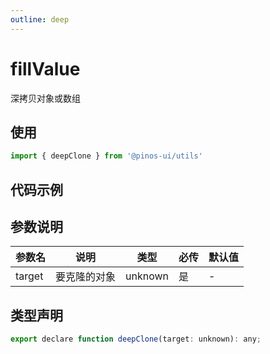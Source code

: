 ```yaml
---
outline: deep
---
```


# fillValue

深拷贝对象或数组

## 使用

```js
import { deepClone } from '@pinos-ui/utils'
```

## 代码示例

<demo src="./demos/deep-clone.vue" ></demo>


## 参数说明

| 参数名    | 说明   | 类型   | 必传   | 默认值  |
| ---- | ---- | ------ |  ------- |  ------- |
| target | 要克隆的对象 |  unknown |  是 |  -  |


## 类型声明

```js
export declare function deepClone(target: unknown): any;
```
